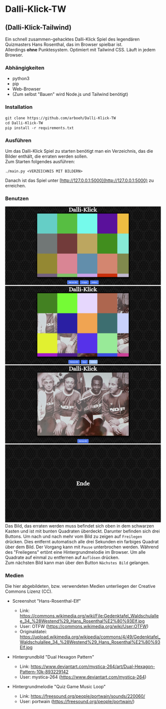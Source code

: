 # Dalli-Klick-TW
## (Dalli-Klick-Tailwind)
Ein schnell zusammen-gehacktes Dalli-Klick Spiel des legendären Quizmasters Hans Rosenthal, das im Browser spielbar ist.   
Allerdings __ohne__ Punktesystem.
Optimiert mit Tailwind CSS. Läuft in jedem Browser.

### Abhängigkeiten
- python3
- pip
- Web-Browser
- (Zum selbst "Bauen" wird Node.js und Tailwind benötigt)

### Installation
```
git clone https://github.com/arboeh/Dalli-Klick-TW
cd Dalli-Klick-TW
pip install -r requirements.txt
```

### Ausführen
Um das Dalli-Klick Spiel zu starten benötigt man ein Verzeichnis,
das die Bilder enthält, die erraten werden sollen.   
Zum Starten folgendes ausführen:
```
./main.py <VERZEICHNIS MIT BILDERN>
```
Danach ist das Spiel unter [http://127.0.0.1:5000](http://127.0.0.1:5000)
zu erreichen.

### Benutzen
![](./screenshots/scrot1.png)
![](./screenshots/scrot2.png)
![](./screenshots/scrot3.png)
![](./screenshots/scrot4.png)
Das Bild, das erraten werden muss befindet sich oben in dem schwarzen Kasten und ist mit bunten Quadraten überdeckt.
Darunter befinden sich drei Buttons.
Um nach und nach mehr vom Bild zu zeigen auf `Freilegen` drücken. Dies entfernt automatisch alle drei Sekunden ein farbiges Quadrat über dem Bild.
Der Vorgang kann mit `Pause` unterbrochen werden. Während des "Freilegens" ertönt eine Hintergrundmelodie im Browser.
Um alle Quadrate auf einmal zu entfernen auf `Auflösen` drücken.    
Zum nächsten Bild kann man über den Button `Nächstes Bild` gelangen.

### Medien
Die hier abgebildeten, bzw. verwendeten Medien unterliegen der Creative Commons Lizenz (CC).
- Screenshot "Hans-Rosenthal-Elf"
  - Link: https://commons.wikimedia.org/wiki/File:Gedenktafel_Waldschulallee_34_%28Westend%29_Hans_Rosenthal%E2%80%93Elf.jpg
  - User: OTFW (https://commons.wikimedia.org/wiki/User:OTFW)
  - Originaldatei: https://upload.wikimedia.org/wikipedia/commons/4/49/Gedenktafel_Waldschulallee_34_%28Westend%29_Hans_Rosenthal%E2%80%93Elf.jpg

- Hintergrundbild "Dual Hexagon Pattern"
  - Link: https://www.deviantart.com/mystica-264/art/Dual-Hexagon-Pattern-10k-893229142
  - User: mystica-264 (https://www.deviantart.com/mystica-264)

- Hintergrundmelodie "Quiz Game Music Loop"
  - Link: https://freesound.org/people/portwain/sounds/220060/
  - User: portwain (https://freesound.org/people/portwain/)